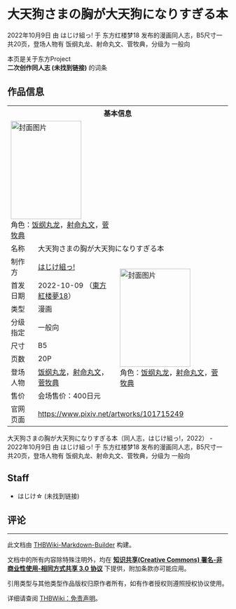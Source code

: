 # 大天狗さまの胸が大天狗になりすぎる本

<!-- source html: G:\repos\THBWiki-Markdown-Builder\THBWikiMarkdown\Temp\main\c\c5\ns0%3A%E5%A4%A7%E5%A4%A9%E7%8B%97%E3%81%95%E3%81%BE%E3%81%AE%E8%83%B8%E3%81%8C%E5%A4%A7%E5%A4%A9%E7%8B%97%E3%81%AB%E3%81%AA%E3%82%8A%E3%81%99%E3%81%8E%E3%82%8B%E6%9C%AC.html -->

2022年10月9日 由 はじけ組っ! 于 东方红楼梦18 发布的漫画同人志，B5尺寸一共20页，登场人物有 饭纲丸龙、射命丸文、菅牧典，分级为 一般向

本页是关于东方Project  
 **二次创作同人志 (未找到链接)** 的词条
## 作品信息

<table><tbody><tr><th colspan="3">基本信息</th></tr><tr><td class="cover-artwork-mobile" colspan="2"><a href="./文件-大天狗さまの胸が大天狗になりすぎる本封面.jpg.md" class="image" title="封面图片"><img alt="封面图片" src="https://upload.thwiki.cc/thumb/a/a7/%E5%A4%A7%E5%A4%A9%E7%8B%97%E3%81%95%E3%81%BE%E3%81%AE%E8%83%B8%E3%81%8C%E5%A4%A7%E5%A4%A9%E7%8B%97%E3%81%AB%E3%81%AA%E3%82%8A%E3%81%99%E3%81%8E%E3%82%8B%E6%9C%AC%E5%B0%81%E9%9D%A2.jpg/161px-%E5%A4%A7%E5%A4%A9%E7%8B%97%E3%81%95%E3%81%BE%E3%81%AE%E8%83%B8%E3%81%8C%E5%A4%A7%E5%A4%A9%E7%8B%97%E3%81%AB%E3%81%AA%E3%82%8A%E3%81%99%E3%81%8E%E3%82%8B%E6%9C%AC%E5%B0%81%E9%9D%A2.jpg" decoding="async" loading="lazy" width="161" height="224" srcset="https://upload.thwiki.cc/thumb/a/a7/%E5%A4%A7%E5%A4%A9%E7%8B%97%E3%81%95%E3%81%BE%E3%81%AE%E8%83%B8%E3%81%8C%E5%A4%A7%E5%A4%A9%E7%8B%97%E3%81%AB%E3%81%AA%E3%82%8A%E3%81%99%E3%81%8E%E3%82%8B%E6%9C%AC%E5%B0%81%E9%9D%A2.jpg/242px-%E5%A4%A7%E5%A4%A9%E7%8B%97%E3%81%95%E3%81%BE%E3%81%AE%E8%83%B8%E3%81%8C%E5%A4%A7%E5%A4%A9%E7%8B%97%E3%81%AB%E3%81%AA%E3%82%8A%E3%81%99%E3%81%8E%E3%82%8B%E6%9C%AC%E5%B0%81%E9%9D%A2.jpg 1.5x, https://upload.thwiki.cc/thumb/a/a7/%E5%A4%A7%E5%A4%A9%E7%8B%97%E3%81%95%E3%81%BE%E3%81%AE%E8%83%B8%E3%81%8C%E5%A4%A7%E5%A4%A9%E7%8B%97%E3%81%AB%E3%81%AA%E3%82%8A%E3%81%99%E3%81%8E%E3%82%8B%E6%9C%AC%E5%B0%81%E9%9D%A2.jpg/323px-%E5%A4%A7%E5%A4%A9%E7%8B%97%E3%81%95%E3%81%BE%E3%81%AE%E8%83%B8%E3%81%8C%E5%A4%A7%E5%A4%A9%E7%8B%97%E3%81%AB%E3%81%AA%E3%82%8A%E3%81%99%E3%81%8E%E3%82%8B%E6%9C%AC%E5%B0%81%E9%9D%A2.jpg 2x" data-file-width="865" data-file-height="1200"></a><div class="cover-char">角色：<a href="./饭纲丸龙.md" title="饭纲丸龙">饭纲丸龙</a>，<a href="./射命丸文.md" title="射命丸文">射命丸文</a>，<a href="./菅牧典.md" title="菅牧典">菅牧典</a></div></td>
</tr><tr><td class="label">名称</td><td colspan="2"> 大天狗さまの胸が大天狗になりすぎる本 </td></tr><tr><td class="label">制作方</td><td><a href="./はじけ組っ!.md" title="はじけ組っ!">はじけ組っ!</a></td><td class="cover-artwork" rowspan="8" style="min-width:224px;"><a href="./文件-大天狗さまの胸が大天狗になりすぎる本封面.jpg.md" class="image" title="封面图片"><img alt="封面图片" src="https://upload.thwiki.cc/thumb/a/a7/%E5%A4%A7%E5%A4%A9%E7%8B%97%E3%81%95%E3%81%BE%E3%81%AE%E8%83%B8%E3%81%8C%E5%A4%A7%E5%A4%A9%E7%8B%97%E3%81%AB%E3%81%AA%E3%82%8A%E3%81%99%E3%81%8E%E3%82%8B%E6%9C%AC%E5%B0%81%E9%9D%A2.jpg/161px-%E5%A4%A7%E5%A4%A9%E7%8B%97%E3%81%95%E3%81%BE%E3%81%AE%E8%83%B8%E3%81%8C%E5%A4%A7%E5%A4%A9%E7%8B%97%E3%81%AB%E3%81%AA%E3%82%8A%E3%81%99%E3%81%8E%E3%82%8B%E6%9C%AC%E5%B0%81%E9%9D%A2.jpg" decoding="async" loading="lazy" width="161" height="224" srcset="https://upload.thwiki.cc/thumb/a/a7/%E5%A4%A7%E5%A4%A9%E7%8B%97%E3%81%95%E3%81%BE%E3%81%AE%E8%83%B8%E3%81%8C%E5%A4%A7%E5%A4%A9%E7%8B%97%E3%81%AB%E3%81%AA%E3%82%8A%E3%81%99%E3%81%8E%E3%82%8B%E6%9C%AC%E5%B0%81%E9%9D%A2.jpg/242px-%E5%A4%A7%E5%A4%A9%E7%8B%97%E3%81%95%E3%81%BE%E3%81%AE%E8%83%B8%E3%81%8C%E5%A4%A7%E5%A4%A9%E7%8B%97%E3%81%AB%E3%81%AA%E3%82%8A%E3%81%99%E3%81%8E%E3%82%8B%E6%9C%AC%E5%B0%81%E9%9D%A2.jpg 1.5x, https://upload.thwiki.cc/thumb/a/a7/%E5%A4%A7%E5%A4%A9%E7%8B%97%E3%81%95%E3%81%BE%E3%81%AE%E8%83%B8%E3%81%8C%E5%A4%A7%E5%A4%A9%E7%8B%97%E3%81%AB%E3%81%AA%E3%82%8A%E3%81%99%E3%81%8E%E3%82%8B%E6%9C%AC%E5%B0%81%E9%9D%A2.jpg/323px-%E5%A4%A7%E5%A4%A9%E7%8B%97%E3%81%95%E3%81%BE%E3%81%AE%E8%83%B8%E3%81%8C%E5%A4%A7%E5%A4%A9%E7%8B%97%E3%81%AB%E3%81%AA%E3%82%8A%E3%81%99%E3%81%8E%E3%82%8B%E6%9C%AC%E5%B0%81%E9%9D%A2.jpg 2x" data-file-width="865" data-file-height="1200"></a><div class="cover-char">角色：<a href="./饭纲丸龙.md" title="饭纲丸龙">饭纲丸龙</a>，<a href="./射命丸文.md" title="射命丸文">射命丸文</a>，<a href="./菅牧典.md" title="菅牧典">菅牧典</a></div></td>
</tr><tr><td class="label">首发日期</td><td>2022-10-09&#160;（<a href="/展会作品列表?e=%E4%B8%9C%E6%96%B9%E7%BA%A2%E6%A5%BC%E6%A2%A6%2318">東方紅楼夢18</a>）</td></tr><tr><td class="label">类型</td><td>漫画</td></tr><tr><td class="label">分级指定</td><td>一般向</td></tr><tr><td class="label">尺寸</td><td>B5</td></tr><tr><td class="label">页数</td><td>20P</td></tr><tr><td class="label">登场人物</td><td><a href="./饭纲丸龙.md" title="饭纲丸龙">饭纲丸龙</a>，<a href="./射命丸文.md" title="射命丸文">射命丸文</a>，<a href="./菅牧典.md" title="菅牧典">菅牧典</a></td></tr><tr><td class="label">售价</td><td>会场售价：400日元</td></tr>
<tr><td class="label">官网页面</td><td colspan="2"><a rel="nofollow" class="external free" href="https://www.pixiv.net/artworks/101715249">https://www.pixiv.net/artworks/101715249</a></td></tr></tbody></table>

大天狗さまの胸が大天狗になりすぎる本（同人志，はじけ組っ!，2022） - 2022年10月9日 由 はじけ組っ! 于 东方红楼梦18 发布的漫画同人志，B5尺寸一共20页，登场人物有 饭纲丸龙、射命丸文、菅牧典，分级为 一般向
## Staff
- はじけ☆ (未找到链接)

## 评论




---

此文档由 [THBWiki-Markdown-Builder](https://github.com/Delsin-Yu/THBWiki-Markdown-Builder) 构建。

文档中的所有内容除特殊注明外，均在 [**知识共享(Creative Commons) 署名-非商业性使用-相同方式共享 3.0 协议**](https://creativecommons.org/licenses/by-sa/3.0/deed.zh-hans) 下提供，附加条款亦可能应用。

引用类型与其他类型作品版权归原作者所有，如有作者授权则遵照授权协议使用。

详细请查阅 [THBWiki：免责声明](https://thbwiki.cc/THBWiki:%E5%85%8D%E8%B4%A3%E5%A3%B0%E6%98%8E)。


